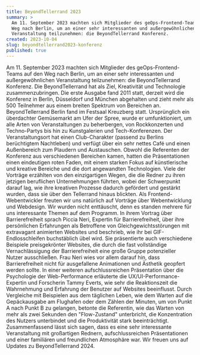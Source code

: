 ```yaml
---
title: BeyondTellerrand 2023
summary: >
  Am 11. September 2023 machten sich Mitglieder des geOps-Frontend-Teams auf den
  Weg nach Berlin, um an einer sehr interessanten und außergewöhnlichen
  Veranstaltung teilzunehmen: die BeyondTellerrand Konferenz.
created: 2023-10-04
slug: beyondtellerrand2023-konferenz
published: true
---
```

Am 11. September 2023 machten sich Mitglieder des geOps-Frontend-Teams auf den Weg nach Berlin, um an einer sehr interessanten und außergewöhnlichen Veranstaltung teilzunehmen: die BeyondTellerrand Konferenz.
Die BeyondTellerrand hat als Ziel, Kreativität und Technologie zusammenzubringen. Die erste Ausgabe fand 2011 statt, derzeit wird die Konferenz in Berlin, Düsseldorf und München abgehalten und zieht mehr als 500 Teilnehmer aus einem breiten Spektrum von Bereichen an.
BeyondTellerrand Berlin fand im Festsaal Kreuzberg statt. Ursprünglich ein überdachter Gemüsemarkt am Ufer der Spree, wurde er umfunktioniert, um alle Arten von Veranstaltungen zu beherbergen, von Rockkonzerten und Techno-Partys bis hin zu Kunstgalerien und Tech-Konferenzen. Der Veranstaltungsort hat einen Club-Charakter (passend zu Berlins berüchtigtem Nachtleben) und verfügt über ein sehr nettes Café und einen Außenbereich zum Plaudern und Austauschen.
Obwohl die Referenten der Konferenz aus verschiedenen Bereichen kamen, hatten die Präsentationen einen eindeutigen roten Faden, mit einem starken Fokus auf künstlerische und kreative Bereiche und die dort angewandten Technologien. Viele der Vorträge erzählten von den einzigartigen Wegen, die die Redner zu ihren jetzigen beruflichen Unternehmungen führten, wobei der Schwerpunkt darauf lag, wie ihre kreativen Prozesse dadurch gefördert und gestärkt wurden, dass sie über den Tellerrand hinaus blickten.
Als Frontend-Webentwickler freuten wir uns natürlich auf Vorträge über Webentwicklung und Webdesign. Wir wurden nicht enttäuscht, denn es standen mehrere für uns interessante Themen auf dem Programm. 
In ihrem Vortrag über Barrierefreiheit sprach Piccia Neri, Expertin für Barrierefreiheit, über ihre persönlichen Erfahrungen als Betroffene von Gleichgewichtsstörungen mit extravagant animierten Websites und beschrieb, wie ihr bei GIF-Endlosschleifen buchstäblich übel wird. Sie präsentierte auch verschiedene Beispiele preisgekrönter Websites, die durch die fast vollständige Vernachlässigung der Barrierefreiheit eine große Gruppe potenzieller Nutzer ausschließen. Frau Neri wies vor allem darauf hin, dass Barrierefreiheit nicht für ausgefallene Animationen und Ästhetik geopfert werden sollte.
In einer weiteren aufschlussreichen Präsentation über die Psychologie der Web-Performance erläuterte die UX/UI-Performance-Expertin und Forscherin Tammy Everts, wie sehr die Reaktionszeit die Wahrnehmung und Erfahrung der Benutzer auf Websites beeinflusst. Durch Vergleiche mit Beispielen aus dem täglichen Leben, wie dem Warten auf die Gepäckausgabe am Flughafen oder dem Zählen der Minuten, um von Punkt A nach Punkt B zu gelangen, betonte die Referentin, wie das Warten von mehr als zwei Sekunden den "Flow-Zustand" unterbricht, die Konzentration des Nutzers unterbindet und die Produktivität stark beeinträchtigt.
Zusammenfassend lässt sich sagen, dass es eine sehr interessante Veranstaltung mit großartigen Rednern, aufschlussreichen Präsentationen und einer familiären und freundlichen Atmosphäre war. Wir freuen uns auf Updates zu BeyondTellerrand 2024.
